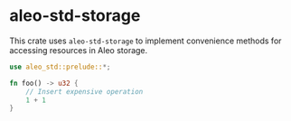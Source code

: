 # aleo-std-storage

This crate uses `aleo-std-storage` to implement convenience methods for accessing resources in Aleo storage.

```rust
use aleo_std::prelude::*;

fn foo() -> u32 {
    // Insert expensive operation
    1 + 1
}
```
